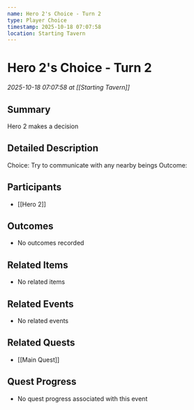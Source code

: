 ```yaml
---
name: Hero 2's Choice - Turn 2
type: Player Choice
timestamp: 2025-10-18 07:07:58
location: Starting Tavern
---
```


# Hero 2's Choice - Turn 2

*2025-10-18 07:07:58 at [[Starting Tavern]]*

## Summary
Hero 2 makes a decision

## Detailed Description
Choice: Try to communicate with any nearby beings
Outcome: 

## Participants
- [[Hero 2]]

## Outcomes
- No outcomes recorded

## Related Items
- No related items

## Related Events
- No related events

## Related Quests
- [[Main Quest]]

## Quest Progress
- No quest progress associated with this event

